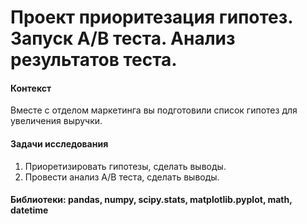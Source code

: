 # Проект приоритезация гипотез. Запуск А/В теста. Анализ результатов теста.

#### Контекст
Вместе с отделом маркетинга вы подготовили список гипотез для увеличения выручки.

#### Задачи исследования
1. Приоретизировать гипотезы, сделать выводы.
2. Провести анализ А/В теста, сделать выводы.


#### Библиотеки: pandas, numpy, scipy.stats, matplotlib.pyplot, math, datetime
